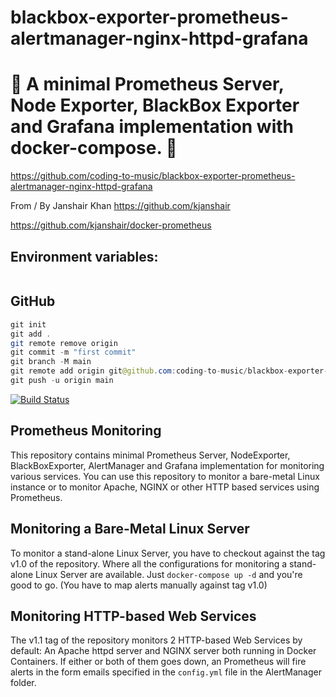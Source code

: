 # blackbox-exporter-prometheus-alertmanager-nginx-httpd-grafana

# 🚀 A minimal Prometheus Server, Node Exporter, BlackBox Exporter and Grafana implementation with docker-compose. 🚀

https://github.com/coding-to-music/blackbox-exporter-prometheus-alertmanager-nginx-httpd-grafana

From / By Janshair Khan https://github.com/kjanshair

https://github.com/kjanshair/docker-prometheus

## Environment variables:

```java

```

## GitHub

```java
git init
git add .
git remote remove origin
git commit -m "first commit"
git branch -M main
git remote add origin git@github.com:coding-to-music/blackbox-exporter-prometheus-alertmanager-nginx-httpd-grafana.git
git push -u origin main
```

[![Build Status](https://dev.azure.com/kjanshair/docker-prometheus/_apis/build/status/kjanshair.docker-prometheus?branchName=master)](https://dev.azure.com/kjanshair/docker-prometheus/_build/latest?definitionId=1?branchName=master)

## Prometheus Monitoring

This repository contains minimal Prometheus Server, NodeExporter, BlackBoxExporter, AlertManager and Grafana implementation for monitoring various services. You can use this repository to monitor a bare-metal Linux instance or to monitor Apache, NGINX or other HTTP based services using Prometheus.

## Monitoring a Bare-Metal Linux Server

To monitor a stand-alone Linux Server, you have to checkout against the tag v1.0 of the repository. Where all the configurations for monitoring a stand-alone Linux Server are available. Just `docker-compose up -d` and you're good to go. (You have to map alerts manually against tag v1.0)

## Monitoring HTTP-based Web Services

The v1.1 tag of the repository monitors 2 HTTP-based Web Services by default: An Apache httpd server and NGINX server both running in Docker Containers. If either or both of them goes down, an Prometheus will fire alerts in the form emails specified in the `config.yml` file in the AlertManager folder.
